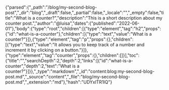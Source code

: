{"parsed":{"_path":"/blog/my-second-blog-post","_dir":"blog","_draft":false,"_partial":false,"_locale":"","_empty":false,"title":"What is a counter?","description":"This is a short description about my counter post.","author":"@luisa","dates":{"published":"2022-06-01"},"body":{"type":"root","children":[{"type":"element","tag":"h2","props":{"id":"what-is-a-counter"},"children":[{"type":"text","value":"What is a counter?"}]},{"type":"element","tag":"p","props":{},"children":[{"type":"text","value":"It allows you to keep track of a number and increment it by clicking on a button."}]},{"type":"element","tag":"counter","props":{},"children":[]}],"toc":{"title":"","searchDepth":2,"depth":2,"links":[{"id":"what-is-a-counter","depth":2,"text":"What is a counter?"}]}},"_type":"markdown","_id":"content:blog:my-second-blog-post.md","_source":"content","_file":"blog/my-second-blog-post.md","_extension":"md"},"hash":"UDYxlTR1lQ"}